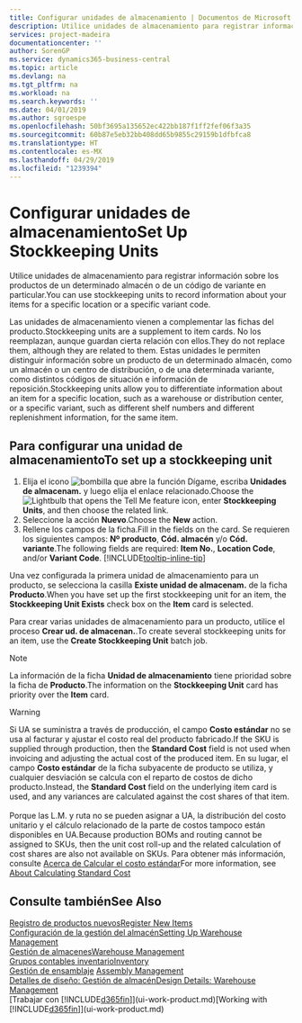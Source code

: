 ```yaml
---
title: Configurar unidades de almacenamiento | Documentos de Microsoft
description: Utilice unidades de almacenamiento para registrar información sobre los productos de un determinado almacén o de un código de variante en particular.
services: project-madeira
documentationcenter: ''
author: SorenGP
ms.service: dynamics365-business-central
ms.topic: article
ms.devlang: na
ms.tgt_pltfrm: na
ms.workload: na
ms.search.keywords: ''
ms.date: 04/01/2019
ms.author: sgroespe
ms.openlocfilehash: 50bf3695a135652ec422bb187f1ff2fef06f3a35
ms.sourcegitcommit: 60b87e5eb32bb408dd65b9855c29159b1dfbfca8
ms.translationtype: HT
ms.contentlocale: es-MX
ms.lasthandoff: 04/29/2019
ms.locfileid: "1239394"
---
```

# <a name="set-up-stockkeeping-units"></a><span data-ttu-id="d9b48-103">Configurar unidades de almacenamiento</span><span class="sxs-lookup"><span data-stu-id="d9b48-103">Set Up Stockkeeping Units</span></span>
<span data-ttu-id="d9b48-104">Utilice unidades de almacenamiento para registrar información sobre los productos de un determinado almacén o de un código de variante en particular.</span><span class="sxs-lookup"><span data-stu-id="d9b48-104">You can use stockkeeping units to record information about your items for a specific location or a specific variant code.</span></span>  

 <span data-ttu-id="d9b48-105">Las unidades de almacenamiento vienen a complementar las fichas del producto.</span><span class="sxs-lookup"><span data-stu-id="d9b48-105">Stockkeeping units are a supplement to item cards.</span></span> <span data-ttu-id="d9b48-106">No los reemplazan, aunque guardan cierta relación con ellos.</span><span class="sxs-lookup"><span data-stu-id="d9b48-106">They do not replace them, although they are related to them.</span></span> <span data-ttu-id="d9b48-107">Estas unidades le permiten distinguir información sobre un producto de un determinado almacén, como un almacén o un centro de distribución, o de una determinada variante, como distintos códigos de situación e información de reposición.</span><span class="sxs-lookup"><span data-stu-id="d9b48-107">Stockkeeping units allow you to differentiate information about an item for a specific location, such as a warehouse or distribution center, or a specific variant, such as different shelf numbers and different replenishment information, for the same item.</span></span>  

## <a name="to-set-up-a-stockkeeping-unit"></a><span data-ttu-id="d9b48-108">Para configurar una unidad de almacenamiento</span><span class="sxs-lookup"><span data-stu-id="d9b48-108">To set up a stockkeeping unit</span></span>  

1.  <span data-ttu-id="d9b48-109">Elija el icono ![bombilla que abre la función Dígame](media/ui-search/search_small.png "Dígame que desea hacer"), escriba **Unidades de almacenam.** y luego elija el enlace relacionado.</span><span class="sxs-lookup"><span data-stu-id="d9b48-109">Choose the ![Lightbulb that opens the Tell Me feature](media/ui-search/search_small.png "Tell me what you want to do") icon, enter **Stockkeeping Units**, and then choose the related link.</span></span>  
2.  <span data-ttu-id="d9b48-110">Seleccione la acción **Nuevo**.</span><span class="sxs-lookup"><span data-stu-id="d9b48-110">Choose the **New** action.</span></span>  
3.  <span data-ttu-id="d9b48-111">Rellene los campos de la ficha.</span><span class="sxs-lookup"><span data-stu-id="d9b48-111">Fill in the fields on the card.</span></span> <span data-ttu-id="d9b48-112">Se requieren los siguientes campos: **Nº producto**, **Cód. almacén** y/o **Cód. variante**.</span><span class="sxs-lookup"><span data-stu-id="d9b48-112">The following fields are required: **Item No.**, **Location Code**, and/or **Variant Code**.</span></span> [!INCLUDE[tooltip-inline-tip](includes/tooltip-inline-tip_md.md)]  

<span data-ttu-id="d9b48-113">Una vez configurada la primera unidad de almacenamiento para un producto, se selecciona la casilla **Existe unidad de almacenam.** de la ficha **Producto**.</span><span class="sxs-lookup"><span data-stu-id="d9b48-113">When you have set up the first stockkeeping unit for an item, the **Stockkeeping Unit Exists** check box on the **Item** card is selected.</span></span>  

<span data-ttu-id="d9b48-114">Para crear varias unidades de almacenamiento para un producto, utilice el proceso **Crear ud. de almacenan.**.</span><span class="sxs-lookup"><span data-stu-id="d9b48-114">To create several stockkeeping units for an item, use the **Create Stockkeeping Unit** batch job.</span></span>  

> [!NOTE]  
>  <span data-ttu-id="d9b48-115">La información de la ficha **Unidad de almacenamiento** tiene prioridad sobre la ficha de **Producto**.</span><span class="sxs-lookup"><span data-stu-id="d9b48-115">The information on the **Stockkeeping Unit** card has priority over the **Item** card.</span></span>

> [!Warning]
> <span data-ttu-id="d9b48-116">Si UA se suministra a través de producción, el campo **Costo estándar** no se usa al facturar y ajustar el costo real del producto fabricado.</span><span class="sxs-lookup"><span data-stu-id="d9b48-116">If the SKU is supplied through production, then the **Standard Cost** field is not used when invoicing and adjusting the actual cost of the produced item.</span></span> <span data-ttu-id="d9b48-117">En su lugar, el campo **Costo estándar** de la ficha subyacente de producto se utiliza, y cualquier desviación se calcula con el reparto de costos de dicho producto.</span><span class="sxs-lookup"><span data-stu-id="d9b48-117">Instead, the **Standard Cost** field on the underlying item card is used, and any variances are calculated against the cost shares of that item.</span></span><br /><br />
> <span data-ttu-id="d9b48-118">Porque las L.M. y ruta no se pueden asignar a UA, la distribución del costo unitario y el cálculo relacionado de la parte de costos tampoco están disponibles en UA.</span><span class="sxs-lookup"><span data-stu-id="d9b48-118">Because production BOMs and routing cannot be assigned to SKUs, then the unit cost roll-up and the related calculation of cost shares are also not available on SKUs.</span></span> <span data-ttu-id="d9b48-119">Para obtener más información, consulte [Acerca de Calcular el costo estándar](finance-about-calculating-standard-cost.md)</span><span class="sxs-lookup"><span data-stu-id="d9b48-119">For more information, see [About Calculating Standard Cost](finance-about-calculating-standard-cost.md)</span></span>

## <a name="see-also"></a><span data-ttu-id="d9b48-120">Consulte también</span><span class="sxs-lookup"><span data-stu-id="d9b48-120">See Also</span></span>  
[<span data-ttu-id="d9b48-121">Registro de productos nuevos</span><span class="sxs-lookup"><span data-stu-id="d9b48-121">Register New Items</span></span>](inventory-how-register-new-items.md)  
[<span data-ttu-id="d9b48-122">Configuración de la gestión del almacén</span><span class="sxs-lookup"><span data-stu-id="d9b48-122">Setting Up Warehouse Management</span></span>](warehouse-setup-warehouse.md)  
[<span data-ttu-id="d9b48-123">Gestión de almacenes</span><span class="sxs-lookup"><span data-stu-id="d9b48-123">Warehouse Management</span></span>](warehouse-manage-warehouse.md)  
[<span data-ttu-id="d9b48-124">Grupos contables inventario</span><span class="sxs-lookup"><span data-stu-id="d9b48-124">Inventory</span></span>](inventory-manage-inventory.md)  
<span data-ttu-id="d9b48-125">[Gestión de ensamblaje](assembly-assemble-items.md)  </span><span class="sxs-lookup"><span data-stu-id="d9b48-125">[Assembly Management](assembly-assemble-items.md)  </span></span>  
[<span data-ttu-id="d9b48-126">Detalles de diseño: Gestión de almacén</span><span class="sxs-lookup"><span data-stu-id="d9b48-126">Design Details: Warehouse Management</span></span>](design-details-warehouse-management.md)  
<span data-ttu-id="d9b48-127">[Trabajar con [!INCLUDE[d365fin](includes/d365fin_md.md)]](ui-work-product.md)</span><span class="sxs-lookup"><span data-stu-id="d9b48-127">[Working with [!INCLUDE[d365fin](includes/d365fin_md.md)]](ui-work-product.md)</span></span>  
